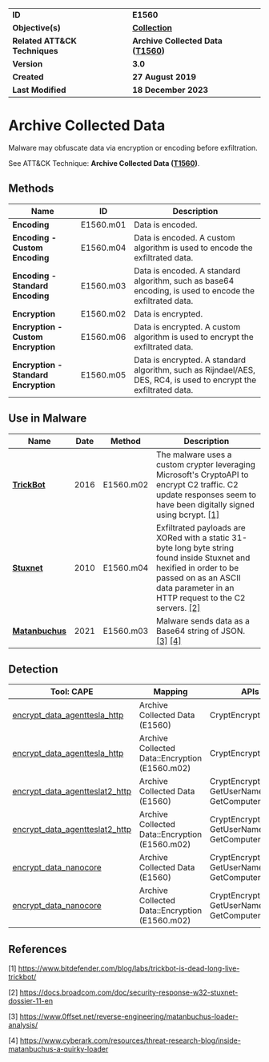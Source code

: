 <table>
<tr>
<td><b>ID</b></td>
<td><b>E1560</b></td>
</tr>
<tr>
<td><b>Objective(s)</b></td>
<td><b><a href="../exfiltration">Collection</a></b></td>
</tr>
<tr>
<td><b>Related ATT&CK Techniques</b></td>
<td><b>Archive Collected Data (<a href="https://attack.mitre.org/techniques/T1560/">T1560</a>)</b></td>
</tr>
<tr>
<td><b>Version</b></td>
<td><b>3.0</b></td>
</tr>
<tr>
<td><b>Created</b></td>
<td><b>27 August 2019</b></td>
</tr>
<tr>
<td><b>Last Modified</b></td>
<td><b>18 December 2023</b></td>
</tr>
</table>


# Archive Collected Data

Malware may obfuscate data via encryption or encoding before exfiltration.

See ATT&CK Technique: **Archive Collected Data ([T1560](https://attack.mitre.org/techniques/T1560/))**.

## Methods

|Name|ID|Description|
|---|---|---|
|**Encoding**|E1560.m01|Data is encoded.|
|**Encoding - Custom Encoding**|E1560.m04|Data is encoded. A custom algorithm is used to encode the exfiltrated data.|
|**Encoding - Standard Encoding**|E1560.m03|Data is encoded. A standard algorithm, such as base64 encoding, is used to encode the exfiltrated data.|
|**Encryption**|E1560.m02|Data is encrypted.|
|**Encryption - Custom Encryption**|E1560.m06|Data is encrypted. A custom algorithm is used to encrypt the exfiltrated data.|
|**Encryption - Standard Encryption**|E1560.m05|Data is encrypted. A standard algorithm, such as Rijndael/AES, DES, RC4, is used to encrypt the exfiltrated data.|

## Use in Malware

|Name|Date|Method|Description|
|---|---|---|---|
|[**TrickBot**](../xample-malware/trickbot.md)|2016|E1560.m02|The malware uses a custom crypter leveraging Microsoft's CryptoAPI to encrypt C2 traffic. C2 update responses seem to have been digitally signed using bcrypt. [[1]](#1)|
|[**Stuxnet**](../xample-malware/stuxnet.md)|2010|E1560.m04|Exfiltrated payloads are XORed with a static 31-byte long byte string found inside Stuxnet and hexified in order to be passed on as an ASCII data parameter in an HTTP request to the C2 servers. [[2]](#2)|
|[**Matanbuchus**](../xample-malware/matanbuchus.md)|2021|E1560.m03|Malware sends data as a Base64 string of JSON. [[3]](#3) [[4]](#4)|

## Detection

|Tool: CAPE|Mapping|APIs|
|---|---|---|
|[encrypt_data_agenttesla_http](https://github.com/CAPESandbox/community/tree/master/modules/signatures/encrypt_data_agenttesla_http.py)|Archive Collected Data (E1560)|CryptEncrypt|
|[encrypt_data_agenttesla_http](https://github.com/CAPESandbox/community/tree/master/modules/signatures/encrypt_data_agenttesla_http.py)|Archive Collected Data::Encryption (E1560.m02)|CryptEncrypt|
|[encrypt_data_agentteslat2_http](https://github.com/CAPESandbox/community/tree/master/modules/signatures/encrypt_data_agentteslat2_http.py)|Archive Collected Data (E1560)|CryptEncrypt, GetUserNameW, GetComputerNameW|
|[encrypt_data_agentteslat2_http](https://github.com/CAPESandbox/community/tree/master/modules/signatures/encrypt_data_agentteslat2_http.py)|Archive Collected Data::Encryption (E1560.m02)|CryptEncrypt, GetUserNameW, GetComputerNameW|
|[encrypt_data_nanocore](https://github.com/CAPESandbox/community/tree/master/modules/signatures/encrypt_data_nanocore.py)|Archive Collected Data (E1560)|CryptEncrypt, GetUserNameW, GetComputerNameW|
|[encrypt_data_nanocore](https://github.com/CAPESandbox/community/tree/master/modules/signatures/encrypt_data_nanocore.py)|Archive Collected Data::Encryption (E1560.m02)|CryptEncrypt, GetUserNameW, GetComputerNameW|

## References

<a name="1">[1]</a> https://www.bitdefender.com/blog/labs/trickbot-is-dead-long-live-trickbot/

<a name="2">[2]</a> https://docs.broadcom.com/doc/security-response-w32-stuxnet-dossier-11-en

<a name="3">[3]</a> https://www.0ffset.net/reverse-engineering/matanbuchus-loader-analysis/

<a name="4">[4]</a> https://www.cyberark.com/resources/threat-research-blog/inside-matanbuchus-a-quirky-loader

